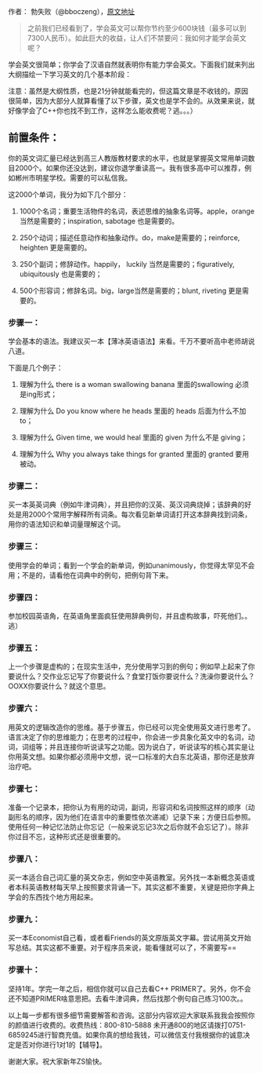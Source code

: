 作者： 勃失败（@bboczeng），[原文地址](https://zhuanlan.zhihu.com/p/24665519)

> 之前我们已经看到了，学会英文可以帮你节约至少600块钱（最多可以到7300人民币）。如此巨大的收益，让人们不禁要问：我如何才能学会英文呢？

学会英文很简单；你学会了汉语自然就表明你有能力学会英文。下面我们就来列出大纲描绘一下学习英文的几个基本阶段：

注意：虽然是大纲性质，也是21分钟就能看完的，但这篇文章是不收钱的。原因很简单，因为大部分人就算看懂了以下步骤，英文也是学不会的。从效果来说，就好像学会了C++你也找不到工作，这样怎么能收费呢？逃。。。）

## 前置条件：

你的英文词汇量已经达到高三人教版教材要求的水平，也就是掌握英文常用单词数目2000个。如果你还没达到，建议你退学重读高一。我有很多高中可以推荐，例如郴州市明星学校。需要的可以私信我。

这2000个单词，我分为如下几个部分：

1. 1000个名词；重要生活物件的名词，表述思维的抽象名词等。apple，orange 当然是需要的；inspiration, sabotage 也是需要的。

2. 250个动词；描述任意动作和抽象动作。do，make是需要的；reinforce, heighten 更是需要的。

3. 250个副词；修辞动作。happily， luckily 当然是需要的；figuratively, ubiquitously 也是需要的；

4. 500个形容词；修辞名词。big，large当然是需要的；blunt, riveting 更是需要的。

### 步骤一：

学会基本的语法。我建议买一本【薄冰英语语法】来看。千万不要听高中老师胡说八道。

下面是几个例子：

1. 理解为什么 there is a woman swallowing banana 里面的swallowing 必须是ing形式；

2. 理解为什么 Do you know where he heads 里面的 heads 后面为什么不加 to；

3. 理解为什么 Given time, we would heal 里面的 given 为什么不是 giving；

4. 理解为什么 Why you always take things for granted 里面的 granted 要用被动。

### 步骤二：

买一本英英词典（例如牛津词典），并且把你的汉英、英汉词典烧掉；该辞典的好处是用2000个常用字解释所有词条。每次看见新单词请打开这本辞典找到词条，用你的语法知识和单词量理解这个词。

### 步骤三：

使用学会的单词；看到一个学会的新单词，例如unanimously，你觉得太罕见不会用；不是的，请看他在词典中的例句，把例句背下来。

### 步骤四：

参加校园英语角，在英语角里面疯狂使用辞典例句，并且虚构故事，吓死他们。。逃）

### 步骤五：

上一个步骤是虚构的；在现实生活中，充分使用学习到的例句；例如早上起来了你要说什么？交作业忘记写了你要说什么？食堂打饭你要说什么？洗澡你要说什么？OOXX你要说什么？就这个意思。

### 步骤六：

用英文的逻辑改造你的思维。基于步骤五，你已经可以完全使用英文进行思考了。语言决定了你的思维能力；在思考的过程中，你会进一步具象化英文中的名词，动词，词组等；并且连接你听说读写之功能。因为说白了，听说读写的核心其实是让你用英文想。如果你都必须用中文想，说一口标准的大白东北英语，那你还是放弃治疗吧。

### 步骤七：

准备一个记录本，把你认为有用的动词，副词，形容词和名词按照这样的顺序（动副形名的顺序，因为他们在语言中的重要性依次递减）记录下来；方便日后参照。使用任何一种记忆法防止你忘记（一般来说忘记3次之后你就不会忘记了）。除非你过目不忘，这种形式还是很重要的。

### 步骤八：

买一本适合自己词汇量的英文杂志，例如空中英语教室。另外找一本新概念英语或者本科英语教材每天早上按照要求背诵一下。其实这都不重要，关键是把你字典上学会的东西找个地方用起来。

### 步骤九：

买一本Economist自己看，或者看Friends的英文原版英文字幕。尝试用英文开始写总结。其实这都不重要。对于程序员来说，能看懂就可以了，不需要写==

### 步骤十：

坚持1年。学完一年之后，相信你就可以自己去看C++ PRIMER了。另外，你不会还不知道PRIMER啥意思把。去看牛津词典，然后找那个例句自己练习100次。。



以上每一步都有很多细节需要解答和咨询。这部分内容欢迎大家联系我我会按照你的颜值进行收费的。收费热线：800-810-5888 未开通800的地区请拨打0751-6859245进行智商充值。如果你真的想给我钱，可以微信支付我根据你的诚意决定是否对你进行1对1的【辅导】。


谢谢大家。祝大家新年ZS愉快。
